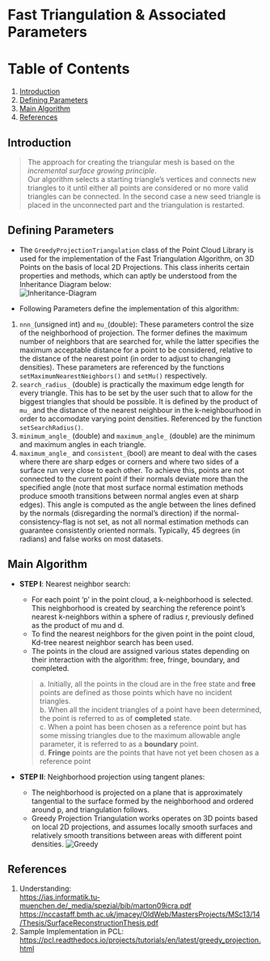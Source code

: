 <h1> Fast Triangulation & Associated Parameters </h1>

# Table of Contents
1. [Introduction](#Introduction)
2. [Defining Parameters](#Defining-Parameters)
3. [Main Algorithm](#Main-Algorithm)
4. [References](#References)

<h2>Introduction<a name="Introduction"></a></h2>

<!-- Blockquote -->
> The approach for creating the triangular mesh is based on the *incremental surface growing principle*. <br>
> Our algorithm selects a starting triangle’s vertices and connects new triangles to it until either all points are considered or no more valid triangles can be connected. In the second case a new seed triangle is placed in the unconnected part and the triangulation is restarted.

<h2> Defining Parameters<a name="Defining-Parameters"></h2>
  
* The `GreedyProjectionTriangulation` class of the Point Cloud Library is used for the implementation of the Fast Triangulation Algorithm, on 3D Points on the basis of local 2D Projections. This class inherits certain properties and methods, which can aptly be understood from the Inheritance Diagram below: <br>
![Inheritance-Diagram](https://user-images.githubusercontent.com/95737452/193227367-a44aceef-38d3-4319-b650-4540a87888a6.png) <br>
  
 * Following Parameters define the implementation of this algorithm:
  
  1. `nnn_`(unsigned int) and `mu_`(double): These parameters control the size of the neighborhood of projection. The former defines the maximum number of neighbors that are searched for, while the latter specifies the maximum acceptable distance for a point to be considered, relative to the distance of the nearest point (in order to adjust to changing densities). These parameters are referenced by the functions `setMaximumNearestNeighbors()` and `setMu()` respectively.
  2. `search_radius_` (double) is practically the maximum edge length for every triangle. This has to be set by the user such that to allow for the biggest triangles that should be possible. It is defined by the product of `mu_` and the distance of the nearest neighbour in the k-neighbourhood in order to accomodate varying point densities. Referenced by the function `setSearchRadius()`.
  3. `minimum_angle_` (double) and `maximum_angle_` (double) are the minimum and maximum angles in each triangle.
  4. `maximum_angle_` and `consistent_`(bool) are meant to deal with the cases where there are sharp edges or corners and where two sides of a surface run very close to each other. To achieve this, points are not connected to the current point if their normals deviate more than the specified angle (note that most surface normal estimation methods produce smooth transitions between normal angles even at sharp edges). This angle is computed as the angle between the lines defined by the normals (disregarding the normal’s direction) if the normal-consistency-flag is not set, as not all normal estimation methods can guarantee consistently oriented normals. Typically, 45 degrees (in radians) and false works on most datasets.

<h2>Main Algorithm <a name="Main-Algorithm"></a></h2>
  
* **STEP I**: Nearest neighbor search: 
  * For each point ‘p’ in the point cloud, a k-neighborhood is selected. This neighborhood is created by searching the reference point’s nearest k-neighbors within a sphere of radius r, previously defined as the product of mu and d. 
  * To find the nearest neighbors for the given point in the point cloud, Kd-tree nearest neighbor search has been used.
  * The points in the cloud are assigned various states depending on their interaction with the algorithm: free, fringe, boundary, and completed.
  > a. Initially, all the points in the cloud are in the free state and **free** points are defined as those points which have no incident triangles.<br>
  > b. When all the incident triangles of a point have been determined, the point is referred to as of **completed** state. <br>
  > c. When a point has been chosen as a reference point but has some missing triangles due to the maximum allowable angle parameter, it is referred to as a **boundary** point. <br>
  > d. **Fringe** points are the points that have not yet been chosen as a reference point

* **STEP II**: Neighborhood projection using tangent planes: 
  * The neighborhood is projected on a plane that is approximately tangential to the surface formed by the neighborhood and ordered around p, and triangulation follows.
  * Greedy Projection Triangulation works operates on 3D points based on local 2D projections, and assumes locally smooth surfaces and relatively smooth transitions between areas with different point densities.
  ![Greedy](https://user-images.githubusercontent.com/95737452/193234288-9af26a1a-822a-428c-802b-f59a1a9b0bf3.png)

<h2>References<a name="References"></a></h2>

1. Understanding:<br>
  https://ias.informatik.tu-muenchen.de/_media/spezial/bib/marton09icra.pdf <br>
  https://nccastaff.bmth.ac.uk/jmacey/OldWeb/MastersProjects/MSc13/14/Thesis/SurfaceReconstructionThesis.pdf
2. Sample Implementation in PCL: https://pcl.readthedocs.io/projects/tutorials/en/latest/greedy_projection.html
